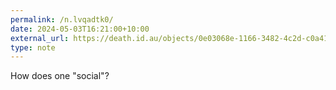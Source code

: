 ```yaml
---
permalink: /n.lvqadtk0/
date: 2024-05-03T16:21:00+10:00
external_url: https://death.id.au/objects/0e03068e-1166-3482-4c2d-c0a413551663
type: note
---
```

How does one "social"?